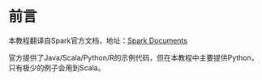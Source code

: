 # 前言

本教程翻译自Spark官方文档，地址：[Spark Documents](http://spark.apache.org/docs/latest/quick-start.html)

官方提供了Java/Scala/Python/R的示例代码，但在本教程中主要提供Python，只有极少的例子会用到Scala。